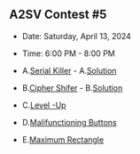 ## A2SV Contest #5

- Date: Saturday, April 13, 2024
- Time: 6:00 PM - 8:00 PM

- A.[Serial Killer](https://codeforces.com/gym/517777/problem/A)           - A.[Solution](https://github.com/sheshbazzarr/A2sv2024-2025/blob/main/Weeklycontest/contest%235/A.Aserial-killer.py)           
- B.[Cipher Shifer](https://codeforces.com/gym/517777/problem/B)           - B.[Solution](https://github.com/sheshbazzarr/A2sv2024-2025/blob/main/Weeklycontest/contest%235/B.CipherShifer.py)
- C.[Level -Up](https://codeforces.com/gym/517777/problem/C)
- D.[Malifunctioning Buttons](https://codeforces.com/gym/517777/problem/D)
- E.[Maximum Rectangle](https://codeforces.com/gym/517777/problem/E)
